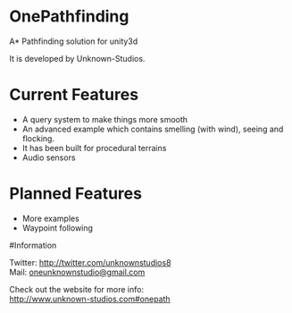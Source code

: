 # OnePathfinding
A* Pathfinding solution for unity3d

It is developed by Unknown-Studios.

# Current Features
- A query system to make things more smooth
- An advanced example which contains smelling (with wind), seeing and flocking.
- It has been built for procedural terrains
- Audio sensors

# Planned Features
- More examples
- Waypoint following

#Information

Twitter: http://twitter.com/unknownstudios8 <br />
Mail: oneunknownstudio@gmail.com

Check out the website for more info: <br />
http://www.unknown-studios.com#onepath
